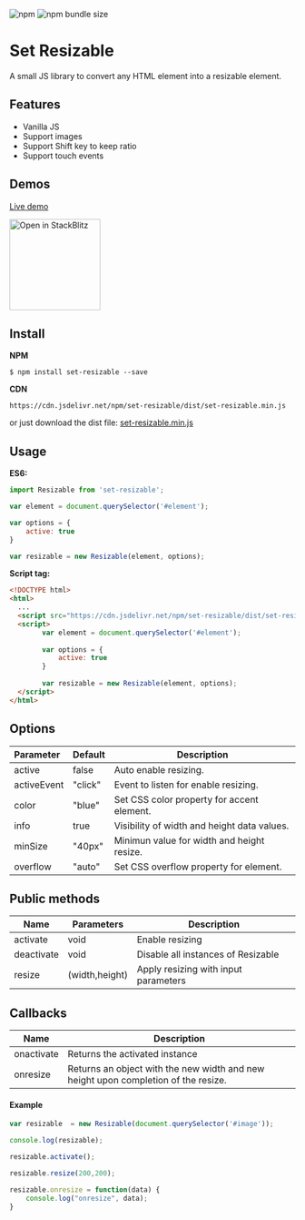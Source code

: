 ![npm](https://img.shields.io/npm/v/set-resizable) ![npm bundle size](https://img.shields.io/bundlephobia/min/set-resizable)


# Set Resizable

A small JS library to convert any HTML element into a resizable element.

## Features

* Vanilla JS
* Support images
* Support Shift key to keep ratio
* Support touch events

## Demos

[Live demo](https://nievaignacio.github.io/set-resizable/examples/)

<a href="https://stackblitz.com/edit/vitejs-vite-zkjgpr?file=main.js">
  <img
    width="160"
    alt="Open in StackBlitz"
    src="https://developer.stackblitz.com/img/open_in_stackblitz.svg"
  />
</a>

## Install

**NPM**

```
$ npm install set-resizable --save
```

**CDN**

```
https://cdn.jsdelivr.net/npm/set-resizable/dist/set-resizable.min.js
```

or just download the dist file: [set-resizable.min.js](https://github.com/nievaignacio/resizable/tree/main/dist)

## Usage

**ES6:**

```js
import Resizable from 'set-resizable';

var element = document.querySelector('#element');

var options = {
	active: true
}

var resizable = new Resizable(element, options);
```

**Script tag:**

```html
<!DOCTYPE html>
<html>
  ...
  <script src="https://cdn.jsdelivr.net/npm/set-resizable/dist/set-resizable.min.js"></script>
  <script>
        var element = document.querySelector('#element');
      
        var options = {
            active: true
        }
        
        var resizable = new Resizable(element, options);
  </script>
</html>
```

## Options


| Parameter   | Default | Description                                         |
| :---------- | ------- | --------------------------------------------------- |
| active      | false   | Auto enable resizing.                               |
| activeEvent | "click" | Event to listen for enable resizing.                |
| color       | "blue"  | Set CSS color property for accent element.                     |
| info        | true    | Visibility of width and height data values.         |
| minSize     | "40px"  | Minimun value for width and height resize.          |
| overflow     | "auto"  | Set CSS overflow property for element.       |

## Public methods

| Name     | Parameters     | Description                          |
| -------- | -------------- | ------------------------------------ |
| activate | void           | Enable resizing                      |
| deactivate | void           | Disable all instances of Resizable |
| resize   | (width,height) | Apply resizing with input parameters |


## Callbacks

| Name     | Description                                             |
| -------- | ------------------------------------------------------- |
| onactivate | Returns the activated instance |
| onresize | Returns an object with the new width and new height upon completion of the resize. |

#### Example

```javascript
var resizable  = new Resizable(document.querySelector('#image'));

console.log(resizable);

resizable.activate();

resizable.resize(200,200);

resizable.onresize = function(data) {
	console.log("onresize", data);
}
           
```

